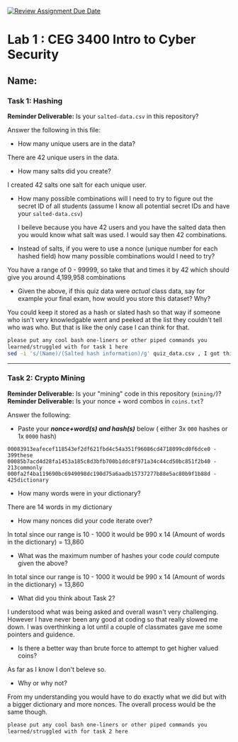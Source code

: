 [![Review Assignment Due Date](https://classroom.github.com/assets/deadline-readme-button-22041afd0340ce965d47ae6ef1cefeee28c7c493a6346c4f15d667ab976d596c.svg)](https://classroom.github.com/a/SPs4PNWX)
# Lab 1 : CEG 3400 Intro to Cyber Security

## Name:

### Task 1: Hashing

**Reminder Deliverable:** Is your `salted-data.csv` in this repository?

Answer the following in this file:

* How many unique users are in the data?

There are 42 unique users in the data.

* How many salts did you create?

I created 42 salts one salt for each unique user.

* How many possible combinations will I need to try to figure out the secret ID
  of all students (assume I know all potential secret IDs and have your 
  `salted-data.csv`) 
  
  I beileve because you have 42 users and you have the salted data then you would know what salt was used. I would say then 42 combinations.



* Instead of salts, if you were to use a nonce (unique number for each hashed
  field) how many possible combinations would I need to try?

You have a range of 0 - 99999, so take that and times it by 42 which should give you around 4,199,958 combinations

* Given the above, if this quiz data were *actual* class data, say for example
  your final exam, how would you store this dataset?  Why?

You could keep it stored as a hash or slated hash so that way if someone who isn't very knowledgable went and peeked at the list they couldn't tell who was who. But that is like the only case I can think for that.

```bash
please put any cool bash one-liners or other piped commands you
learned/struggled with for task 1 here
sed -i 's/(Name)/(Salted hash information)/g' quiz_data.csv , I got this from https://superuser.com/questions/1626447/replacing-words-with-specified-words-using-awk
```

---

### Task 2: Crypto Mining

**Reminder Deliverable:** Is your "mining" code in this repository (`mining/`)?
**Reminder Deliverable:** Is your nonce + word combos in `coins.txt`?

Answer the following:

* Paste your ***nonce+word(s) and hash(s)*** below ( either 3x `000` hashes or 1x `0000`
hash)

```
00083913eafecef118543ef2df621fbd4c54a351f96086cd4718099cd0f6dce0 - 399these
00085b7acd4d28fa1453a185c8d3bfb700b1ddc8f971a34c44cd50bc851f2b40 - 213commonly
000fa2f4ba119690bc6949098dc190d75a6aadb15737277b88e5ac80b9f1b88d - 425dictionary

```

* How many words were in your dictionary?

There are 14 words in my dictionary

* How many nonces did your code iterate over?

In total since our range is 10 - 1000 it would be 990 x 14 (Amount of words in the dictionary) = 13,860

* What was the maximum number of hashes your code *could* compute given the above?

In total since our range is 10 - 1000 it would be 990 x 14 (Amount of words in the dictionary) = 13,860

* What did you think about Task 2?

I understood what was being asked and overall wasn't very challenging. However I have never been any good at coding so that really slowed me down. I was overthinking a lot until a couple of classmates gave me some pointers and guidence.

* Is there a better way than brute force to attempt to get higher valued coins?

As far as I know I don't beleve so.

* Why or why not?

From my understanding you would have to do exactly what we did but with a bigger dictionary and more nonces. The overall process would be the same though.



```bash
please put any cool bash one-liners or other piped commands you
learned/struggled with for task 2 here
```

